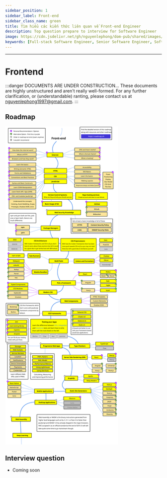 ```yaml
---
sidebar_position: 1
sidebar_label: Front-end
sidebar_class_name: green
title: Tìm hiểu các kiến thức liên quan về Front-end Engineer
description: Top question prepare to interview for Software Engineer
image: https://cdn.jsdelivr.net/gh/nguyenlephong/dom-pub/shared/images/cv/images/dom.png
keywords: [Full-stack Software Engineer, Senior Software Engineer, Software Engineer, JS Framework, UI Framework, Frontend Developer, Nguyễn Lê Phong]
---
```

---

# Frontend

:::danger DOCUMENTS ARE UNDER CONSTRUCTION...
These documents are highly unstructured and aren't really well-formed. For any further clarification, or (understandable) ranting, please contact us at nguyenlephong1997@gmail.com.
:::

## Roadmap
![Frontend Roadmap - roadmap.sh](../../static/frontends/FE-roadmap.svg?raw=true)

## Interview question

- Coming soon

